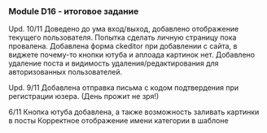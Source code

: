 ### Module D16 - итоговое задание
Upd. 10/11
Доведено до ума вход/выход, добавлено отображение текущего пользователя. Попытка сделать личную страницу пока провалена.
Добавлена форма ckeditor при добавлении с сайта, в виджете почему-то кнопки ютуба и аплоада картинок нет.
Добавлено удаление поста и видимость удаления/редактирования для авторизованных пользователей.



Upd. 9/11 
Добавлена отправка письма с кодом подтвердения при регистрации юзера. (День прожит не зря!)


6/11
Кнопка ютуба добавлена, а также возможность заливать картинки в посты
Корректное отображение имени категории в шаблоне



